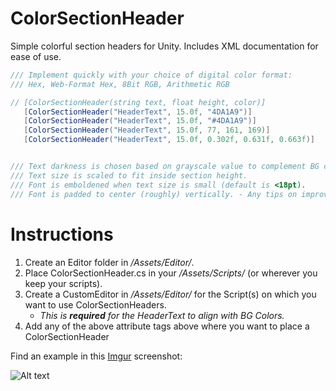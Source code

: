 # ColorSectionHeader
Simple colorful section headers for Unity.
Includes XML documentation for ease of use.
```CS
/// Implement quickly with your choice of digital color format:
/// Hex, Web-Format Hex, 8Bit RGB, Arithmetic RGB

// [ColorSectionHeader(string text, float height, color)]
   [ColorSectionHeader("HeaderText", 15.0f, "4DA1A9")]
   [ColorSectionHeader("HeaderText", 15.0f, "#4DA1A9")]
   [ColorSectionHeader("HeaderText", 15.0f, 77, 161, 169)]
   [ColorSectionHeader("HeaderText", 15.0f, 0.302f, 0.631f, 0.663f)]


/// Text darkness is chosen based on grayscale value to complement BG color.
/// Text size is scaled to fit inside section height.
/// Font is emboldened when text size is small (default is <18pt).
/// Font is padded to center (roughly) vertically. - Any tips on improving this would be helpful.

```

# Instructions
1. Create an Editor folder in */Assets/Editor/*.
2. Place ColorSectionHeader.cs in your */Assets/Scripts/* (or wherever you keep your scripts).
3. Create a CustomEditor in */Assets/Editor/* for the Script(s) on which you want to use ColorSectionHeaders.
   * *This is **required** for the HeaderText to align with BG Colors.*
4. Add any of the above attribute tags above where you want to place a ColorSectionHeader

Find an example in this [Imgur](https://i.imgur.com/sE2L4Do.png) screenshot: 

![Alt text](https://i.imgur.com/sE2L4Do.png?raw=true "Title")
